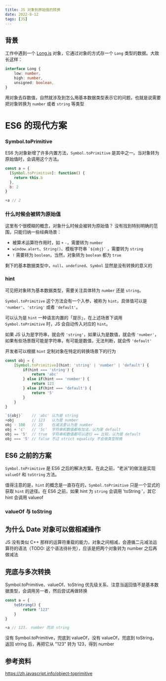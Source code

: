 ```yaml
---
title: JS 对象到原始值的转换
date: 2022-8-12
tags: [JS]
---
```


## 背景
工作中遇到一个 [Long.js](https://www.npmjs.com/package/long) 对象，它通过对象的方式存一个 `Long` 类型的数据。大致长这样：
```ts
interface Long {
    low: number,
    high: number,
    unsigned: boolean,
}
```

用对象去存数值，自然就涉及到怎么用基本数据类型表示它的问题，也就是说需要把对象转换为 `number` 或者 `string` 等类型

# ES6 的现代方案
### Symbol.toPrimitive
ES6 为对象新增了许多内置方法，`Symbol.toPrimitive` 是其中之一。当对象转为原始值时，会调用这个方法。

```js
const a = {
  [Symbol.toPrimitive]: function() {
    return this.b
  },
  b: 2
}

+a // 2
```

### 什么时候会被转为原始值
这里有个很模糊的概念，对象什么时候会被转为原始值？
没有找到特别明确的范围，只能归纳一些经典场景：

- 被算术运算符作用时，如 `+` `-`，需要转为 `number`
- `window.alert`、`String()`、模板字符串 `` `${obj}` `` ，需要转为 `string`
- `!` 需要转为 `boolean`，当然，对象转为 `boolean` 都为 `true`

剩下的基本数据类型中，`null`、`undefined`、`Symbol` 显然是没有转换的意义的

### hint
可见把对象转为基本数据类型，需要关注具体转为 `number` 还是 `string`。

`Symbol.toPrimitive` 这个方法会有一个入参，被称为 `hint`，具体值可以是 `'number'`、`'string'` 或者 `'default'`。

可以认为是 `hint` 一种语言内置的「提示」，在上述场景下调用 `Symbol.toPrimitive` 时，JS 会自动传入对应的 `hint`。

如果 JS 认为是字符串，就会传 `'string'`，如果认为是数值，就会传 `'number'`，如果有些场景既可能是字符串，有可能是数值，无法判断，就会传 `'default'`

开发者可以根据 `hint` 定制对象在特定的转换场景下的行为
```ts
const obj = {
    [Symbol.toPrimitive](hint: 'string' | 'number' | 'default') {
        if(hint === 'string') {
            return 'abc'
        } else if(hint === 'number') {
            return 123
        } else if(hint === 'default') {
            return '5'
        }
    }
}

`${obj}`    // 'abc' 认为是 string
+obj        // 123   认为是 number
obj - 100   // 23    在减法里认为是 number
obj + 'c'   // '5c'  字符串和数值都有加法，认为是 default
obj == '5'  // true  字符串和数值都可以进行 == 比较，认为是 default
obj === '5' // false 不过 strict equality 不会做类型转换

```

## ES6 之前的方案
`Symbol.toPrimitive` 是 ES6 之后的解决方案。在此之前，“老派”的做法是实现 `valueOf` 和 `toString` 方法。

值得注意的是，`hint` 的概念是一直存在的，`Symbol.toPrimitive` 只是一个显式的获取 `hint` 的途径。在 ES6 之前，如果 hint 为 `string` 会调用 'toString '，其它 hint 会调用 valueof

### valueOf 与 toString


## 为什么 Date 对象可以做相减操作

JS 没有类似 C++ 那样的运算符重载的能力，对象之间相减，会遵循二元减法运算符的语法（TODO: 这个语法待补充），应该是把两个对象转为 number 之后再做减法

## 兜底与多次转换
Symbol.toPrimitive、valueOf、toString 优先级关系、注意当返回值不是基本数据类型，会调用另一者，然后尝试再做转换

```js
const a = {
    toString() {
        return "123"
    }
}

+a // 123， number 而非 string
```
没有 Symbol.toPrimitive，兜底到 valueOf，没有 valueOf，兜底到 toString，返回 string 后，再把它从 "123" 转为 123，得到 number


## 参考资料
https://zh.javascript.info/object-toprimitive